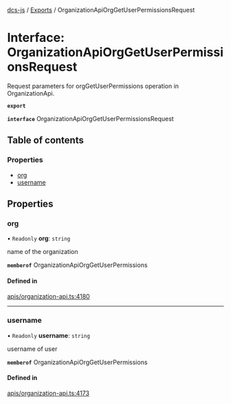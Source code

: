 [dcs-js](../README.md) / [Exports](../modules.md) / OrganizationApiOrgGetUserPermissionsRequest

# Interface: OrganizationApiOrgGetUserPermissionsRequest

Request parameters for orgGetUserPermissions operation in OrganizationApi.

**`export`**

**`interface`** OrganizationApiOrgGetUserPermissionsRequest

## Table of contents

### Properties

- [org](OrganizationApiOrgGetUserPermissionsRequest.md#org)
- [username](OrganizationApiOrgGetUserPermissionsRequest.md#username)

## Properties

### <a id="org" name="org"></a> org

• `Readonly` **org**: `string`

name of the organization

**`memberof`** OrganizationApiOrgGetUserPermissions

#### Defined in

[apis/organization-api.ts:4180](https://github.com/unfoldingWord/dcs-js/blob/b29eb7a/apis/organization-api.ts#L4180)

___

### <a id="username" name="username"></a> username

• `Readonly` **username**: `string`

username of user

**`memberof`** OrganizationApiOrgGetUserPermissions

#### Defined in

[apis/organization-api.ts:4173](https://github.com/unfoldingWord/dcs-js/blob/b29eb7a/apis/organization-api.ts#L4173)
